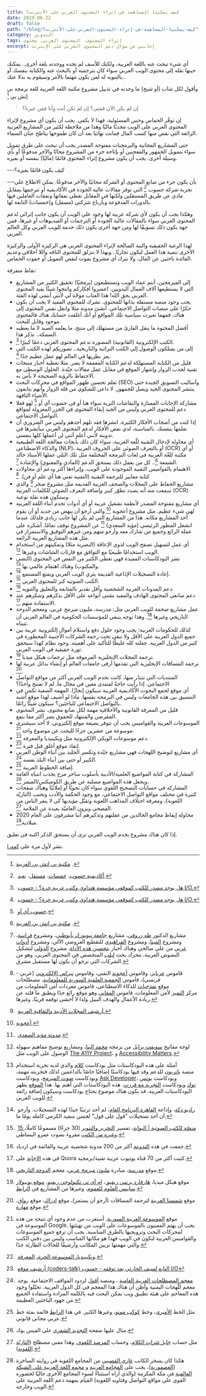```yaml
---
title: كيف يمكننا المساهمة في إثراء المحتوى العربي على الأنترنت؟
date: 2020-06-22
draft: false
path: "/blog/كيف-يمكننا-المساهمة-في-إثراء-المحتوى-العربي-على-الأنترنت؟"
category: التدوين
tags: إثراء المحتوى، المحتوى العربي، محتوى
excerpt: إجابتي عن سؤال دعم المحتوى العربي على الإنترنت
---
```

أي شيء تبحث عنه باللغة العربية، ولكنك للأسف لم تجده ووجدته بلغة أخرى.. يمكنك حينها نقله إلى محتوى الويب العربي سواء كان بترجمته أو بالبحث عنه والكتابة بنفسك أو بالتنويه له لمن يكون مهتما بالأمر وسيقوم به بدلا عنك..

وأقول لكل شاب (أو شيخ) ما وجدته في تذييل مشروع مكتبة اللغة العربية للغة برمجة بي إتش بي [^1]
> إن لم يكن الآن فمتى؟ إن لم تكن أنت وأنا فمن غيرنا؟

إن توفّر الحماس وحس المسئولية، فهذا لا يكفي. يجب أن يكون أي مشروع لإثراء المحتوى العربي على الويب مجديًا ماليًا وهذا من ملاحظة لكثير من المشاريع العربية الرائعة التي نقص منها كسب المال فماتت نهائيا بعد أن كان طموحها يناطح عنان السماء.

حتى المشاريع المجانية والبرمجيات مفتوحة المصدر يجب أن تبحث على طرق تمويل سواء بتمويل الجمهور والمعجبين أو بإتاحة جزء من المشروع مجانًا والآخر مدفوعًا أو بأي وسيلة أخرى. يجب أن يكون مشروع إثراء المحتوى قائمًا (ماليًا) بنفسه أو بغيره.

---كيف يكون قائمًا بغيره؟

---بأن يكون جزء من صانع المحتوى أو الشركة مجانيًا والآخر مدفوعًا. يمكن الاطلاع على تجربة شركة حسوب [^2] التي توفر مقالات عالية الجودة في الأكاديمية أو تترجمها بمقابل مادي عن طريق المستقلين ولكنها في المقابل تغطي نفقاتها ونفقات العاملين فيها بالدورات المدفوعة وبأرباح شركتي (مسقل) و(خمسات) التابعة لها.

وهكذا يجب أن يكون لأي شركة عربية لها وجود على الويب أن يكون جانب إثرائي لدعم المحتوى العربي سواء بالمقالات عالية الجودة أو الترجمات أو الفيديوهات أو غيرها، فمن جهة يكون ذلك تسويقًا لها ومن جهة أخرى يكون ذلك خدمة للويب العربي وكل العالم العربي.

لهذا الرغبة الحقيقية والنية الصالحة لإثراء المحتوى العربي هي الركيزة الأولى والركيزة الأخرى تنمية هذا العمل ليكون تجاريًا.. وبهذا لا ننزلق للمحتوى التافه واللا أخلاقي وعديم الفائدة باحثين عن المال، ولا نترك أي مشروع يموت لنقص التمويل أو خفوت الحماس.

نقاط متفرقة:

-   إلى المبرمجين، أنتم عماد الويب وتستطيعون (برمجيًا) تحقيق الكثير من المشاريع التي لا يستطيعها آلاف العمال اليدويين. اعصروا أفكاركم وانتجوا شيئًا يفيد المحتوى العربي بحق الله! هذا العتاب موجّه لي لأنني أنتمى لهذه الفئة.
-   يجب وجود منصة مستقلة بذاتها للمحتوى. نشرك للمحتوى المفيد لا يجب أن يكون حكرًا على منصات التواصل الاجتماعي. أنشئ مدونة مثلا وانقل نفس المحتوى إلى هناك، فمهما تغيرت سياسية تلك المواقع أو أنك أغلقت حسابك هناك فالمحتوى موجود وقابل للبحث.
-   أفضل المحتوة ما ينقل القارئ من مستهلك إلى منتج، ما يعلمه الصيد لا ما يعطيه السمكة.. تذكر هذا.
-   الكتب الإلكترونية (القانونية) المصورة تدعم المحتوى العربي دعمًا كبيرًا [^3].
-   إلى من يمتلكون الوصول إلى الكتب التراثية والتاريخية.. تصوريكم لهذه الكتب التي يعز نظريها في العالم لهو عمل عظيم جدًا [^3].
-   قليل من الكتابة المستهلكة لدعم الكتابة المعمقة لا يضر. مثلا تغطية أخبار منتجات تقنية لجذب الزوار وإشهار الموقع في مقابل عمل مقالات جيّدة. الحلول الوسطى مع الاحتفاظ بالرؤية الصحيحة لا بأس به.
-   تعلم تحسين ظهور المواقع في محركات البحث (SEO) وأساليب التسويق الجيدة حتى ينتشر المحتوى الجيد ويصل للجمهور. لا داعي للشكوي من قلة الزوار وأنهم يتابعون الأشياء التافهة.
-   مشاركة الإجابات الممتازة والنقاشات الثرية سواء هنا أو في حسوب آي أو [^4] ‏لهو فعلا دعم للمحتوى العربي وليس من الجيد إبقاء المحتوى في الجزر المعزولة لمواقع التواصل الاجتماعي.
-   إذا كنت من أصحاب الأفكار الكثيرة. انشرها فقد تلهم أحدهم وليس من الضروري أن تعلمها بنفسك. بالمناسبة، لدي بعض الأفكار لدعم المحتوى العربي سأنشرها في تدوينة لأنني أعلم أنني لن أعملها كلها بنفسي.
-   أي محاولة لإدخال التقنية للّغة العربية، سواء كان ذلك بأبحاث معالجة اللغة الطبيعية والذكاء الاصطناعي (NLP)، أو بالتعرف الضوئي على الحروف العربية (OCR) أو أي مكتبة للغّة العربية في لغات البرمجة المختلفة مثل تلك التلي عملها الأستاذ خالد الشمعة [^1].. كل من يعمل ذلك يستحق الدعم (المادي والمعنوي) والإشادة [^5].
-   الاهتمام بالقواميس التقنية الموجودة على الويب، وإثراءها أكثر ودعم أي محاولات كتابة معايير للترجمة التقنية (التقنية تعني هنا أي علم أو فن). [^6]
-   مشاريع الحفاظ على المجلات والصحف العربية القديمة مثل مشروع صخر [^7] والذي سمعت منه أنه بصدد تطوّر كبير وإضافة التعرف الضوئي للكلمات العربية (OCR) وستكون هذه نقلة نوعية.
-   أي مشاريع مفتوحة المصدر لأنظمة تشغيل عربية أو أي أدوات تخدم أبناء اللغة العربية لهي شيء عظيم. مثل مشروع أعجوبة [^8] والتي أرجو أن ينهض من جديد أو أن يقوم أحد المشاريع مكانه. هذا من المشاريع التي لم يكن لها جانب ريادي فلذلك عندما انشغل المطور الرئيسي (مؤيد السعدي) [^9] عن المشروع توقف تمامًا. أشكره على عمله الرائع وجميع من شارك معه وأرجو منهم ومن غيرهم التوفيق والاستمرار في مثل هذه المشاريع العربية الرائعة.
-   أي عمل لتسهيل تصفح الويب لذوي الإعاقة (البصرية مثلا) وتمكينهم من استخدام الويب استخدامًا طبيعيًا مع التوافق مع قارئات الشاشات وغيرها [^10].
-   نشر البودكاستات المفيدة فهي تغطي الكثير من النقص في المحتوى (النصي والمكتوب) وهناك اهتمام عالمي بها [^11].
-   إعادة التسجيلات الإذاعية القديمة يثري الويب العربي ويمتع المستمع [^12].
-   الكتب الصوتية كنز للمحتوى العربي [^13].
-   دعم المدونات العربية الشخصية وأقل تقدير بالمتابعة والتعليق والتنويه [^14].
-   دعم صانعي المحتوى الهادف والمفيد بشتى أنواعه على الأقل بذكرهم وشكرهم عند الاستفادة منهم [^15].
-   عمل مشاريع ضخمة للويب العربي مثل: مدرسة، مليون مبرمج عربي، ومعجم الدوحة التاريخي وغيرها [^16]. وهذا توجه ينبغي للمؤسسات الحكومية في العالم العربي أن تتبناه.
-   كذلك للحكومات العربية: يجب وجود حلول دفع واستلام أموال إلكترونية عربية بين جميع الدول العربية على الأقل ولا نبقى تحت رحمة الشركات الأجنبية المحظورة في كثير من الدول العربية. جعلته كله غليظًا للتأكيد على أهميته. وجود نظام كهذا سيحقق ثورة حقيقية في الويب العربي.
-   ترجمة المجلات الإنجليزية المرموقة مثل ترجمات هيكل ميديا [^17].
-   ترجمة المساقات الإنجليزية التي تقدمها أرقى جامعات العالم أو إنشاء بدائل عربية لها [^18].
-   المنتديات التي نتندّر منها، كانت تخدم الويب العربي أكثر من مواقع التواصل الاجتماعي. إذا رأيت حاجةً لمنتدى معين في مجال ما. لم لا تفتتح واحدًا؟
-   أي موقع لجمع البحوث الأكاديمية العربية سيكون إنجازًا. المهمة الصعبة تكمن في التنسيق بين هذه الجامعات وليس في البرمجة نفسها. ماذا لو أضيف لهذا موقع أشبه بالتواصل الاجتماعي للباحثين؟ سيكون شيئًا رائعًا.
-   قليل من المعرفة القانونية والأخلاقية مهمة لكل صانع محتوى. نشر المحتوى المقرصن والمنتهك للحقوق يضر أكثر مما ينفع.
-   الموسوعات العربية والقواميس يجب أن تتوفر يصيغة موقع إلكتروني. لا أحد سيشتري موسوعة من عشرين جزءًا للبحث عن موضوع واحد [^19].
-   دعم موسوعات الويكي الإلكترونية مثل ويكيبيديا والمعرفة [^20].
-   إنقاذ موقع أغلق قبل فترة [^21].
-   أي مشاريع لتوضيح اللهجات فهي مشاريع جيّدة وتكسر الجليد بين أبناء الوطن العربي الكبير أو حتى بين أبناء البلد نفسه [^22].
-   إضافة الخطوط العربية [^23].
-   المشاركة في كتابة المواضيع العلمية/الأدبية بأسلوب ساخر مرح يجذب انتباه العامة ويجعل هذه المواضيع مسلية عن طريق الكوميكس/الميمز [^24].
-   المشاركة في حسابات التصحيح اللغوي سواء كان نحويًا أو إملائيًا وهناك صفحات كثيرة في مختلف مواقع التواصل الاجتماعي، مع وجود الحكمة والأدب وتجنب (النازيّة اللغوية)، ومعرفة اختلاف المذاهب اللغوية وتقبّل مؤيديها كي لا ينفر الناس من الفصحى ويرون العاميّة بعيدة عن الملامة [^25].
-   محاولة إيقاظ مجامع الخالدين من غفلتهم وتذكيرهم أننا مشرفون على العام 2020 ميلادية[^26].

إذا كان هناك مشروع يخدم الويب العربي ترى أن يستحق الذكر اكتبه في تعليق.

نشر لأول مرة على [كوورا](https://ar.quora.com/%D9%83%D9%8A%D9%81-%D9%8A%D9%85%D9%83%D9%86%D9%86%D8%A7-%D8%A7%D9%84%D9%85%D8%B3%D8%A7%D9%87%D9%85%D8%A9-%D9%81%D9%8A-%D8%A5%D8%AB%D8%B1%D8%A7%D8%A1-%D8%A7%D9%84%D9%85%D8%AD%D8%AA%D9%88%D9%89/answers/186208363).


[^1]: ‏ ‏‏‏[مكتبة بي إتش بي العربية‏](http://www.ar-php.org/ "www.ar-php.org").

[^2]: [أكاديمية حسوب](http://academy.hsoub.com/ "academy.hsoub.com")، [خمسات](https://khamsat.com/ "khamsat.com")، [مستقل](https://mostaql.com/ "mostaql.com")، [بعيد](https://baaeed.com/ "baaeed.com").

[^3]: [هل يوجد مصدر للكتب كموقعي مؤسسة هنداوي وكتب عربية حرة؟ - حسوب I/O.](https://io.hsoub.com/go/88451 "io.hsoub.com")

[^4]: [حسوب أي أو](https://io.hsoub.com/ "io.hsoub.com").

[^5]: مشاريع الدكتور [طه زروقي](https://tahadz.wordpress.com/ "tahadz.wordpress.com")، مشاريع [جامعة نيويورك بأبوظبي](https://io.hsoub.com/go/98934 "io.hsoub.com")، ومشروع [فراسة](http://alt.qcri.org/farasa "alt.qcri.org")، ومشروع [الميتا](https://almeta.io/ "almeta.io")، ومشروع [الفراهيدي](http://faraheedy.mukhtar.me/ "faraheedy.mukhtar.me") للتقطيع العروضي الآلي، ومشروع [أدوات عربي](https://www.arabitools.com/ "www.arabitools.com") من علي صالحي وهناك أخبار [بتحسين هذه الأداة](https://www.linkedin.com/feed/update/urn:li:activity:6591753156076670976 "www.linkedin.com")، مشروع [الدؤلي](http://faraheedy.mukhtar.me/du2alee/tashkeel "faraheedy.mukhtar.me") لتشكيل النصوص العربية، محرك بحث [لبلب](https://lableb.com/ "lableb.com") المتخصص في المحتوى العربي، وهو من الشركات التي نرجو أن يكون لها مستقبل مشرق.

[^6]: قاموس [عربايز](https://www.arabeyes.org/%D8%A7%D9%84%D8%B5%D9%81%D8%AD%D8%A9_%D8%A7%D9%84%D8%B1%D8%A6%D9%8A%D8%B3%D9%8A%D8%A9https://www.arabeyes.org/%D8%A7%D9%84%D8%B5%D9%81%D8%AD%D8%A9_%D8%A7%D9%84%D8%B1%D8%A6%D9%8A%D8%B3%D9%8A%D8%A9 "www.arabeyes.org")، وقاموس [أعجوبة](https://ojuba.org/%D8%AA%D8%B1%D8%AC%D9%85%D8%A9_%D8%A7%D9%84%D9%85%D8%B5%D8%B7%D9%84%D8%AD%D8%A7%D8%AA "ojuba.org") التقني، وقاموس [نبراس الإلكتروني](http://nibras.sourceforge.net/ "nibras.sourceforge.net") (عربي - فرنسي)، قاموس [الجمعية العلمية السورية للمعلوماتية](http://www.scs.org.sy/scs/qamous/search "www.scs.org.sy")، مصطلحات موقع [نمذجيات](https://www.nmthgiat.com/terminology/ "www.nmthgiat.com") للذكاء الاصطناعي، قاموس مفردات أمن المعلومات من مركز [التميز](https://coeia.ksu.edu.sa/ar/dictionary "coeia.ksu.edu.sa") لأمن المعلومات، قاموس [المعاني](https://www.almaany.com/ "www.almaany.com") وهو موقع رائع جدًا ويطبق ما قلته عن ريادة الأعمال والهدف النبيل ولذا لا أخشى توقفه قريبًا، وغيرها.

[^7]: [أرشيف المجلات الأدبية والثقافية العربية.](http://archive.alsharekh.org/ "archive.alsharekh.org")

[^8]: [أعجوبة](https://ojuba.org/ "ojuba.org").

[^9]: [مدونة مؤيد السعدي](http://g0alkeeper.blogspot.com/p/blog-page.html "g0alkeeper.blogspot.com").

[^10]: لوحة مفاتيح [سويفت برايل](https://ar.swiftbraille.com/ "ar.swiftbraille.com") من برمجة [محمد البنا](https://www.mbanna.me/ "www.mbanna.me")، ومشاريع توضيح مفاهيم سهولة الوصول على الويب مثل [The A11Y Project](https://a11yproject.com/ "a11yproject.com")، و [Accessibility Matters](https://www.a11ymatters.com/ "www.a11ymatters.com").

[^11]: أمثلة على هذه البودكاستات مثل بودكاست [كلام](https://soundcloud.com/thamood/ "soundcloud.com") والذي لديه تجربة استخدام منصة [باتريون](https://www.patreon.com/thamood "www.patreon.com") للدعم وقد فيها بودكاستًا إضافيًا خاصًا بالداعمين لذلك فتجربته مهمة، وبودكاست [صوت المبرمج](https://ar-podcast.com/codervoice/ "ar-podcast.com")، وبودكاست [Ask Developer](https://ar-podcast.com/askdeveloper/ "ar-podcast.com")، وبودكاست [يونس توك](https://ar-podcast.com/younes-talk/ "ar-podcast.com") وبودكاست [التجربة مع فرزت](https://ar-podcast.com/altajrubah/ "ar-podcast.com"). هذه البودكاستات التي أهتم بها. هذا [الموقع](https://ar-podcast.com/ "ar-podcast.com") يظهر البودكاستات العربية. قد يكون هناك موضوع يحتاج بودكاست وسيكون إضافة رائعة للويب العربي.

[^12]: [راديو دكة](https://radiodekka.com/ "radiodekka.com")، وإذاعة [القاهرة البرنامج العام](https://archive.org/details/cairopublicradio "archive.org")، لم أجد ترتيبًا جيدًا لهذه التسجيلات. وأرجو أن أجد تسجيلات "قول على قول" لحسن سعيد الكرمي كاملة يومًا ما.

[^13]: [15 منصّة للكتب الصوتية | البوابة](https://www.albawaba.com/ar/%D8%A3%D8%AF%D8%A8-%D9%88%D8%AB%D9%82%D8%A7%D9%81%D8%A9/%D9%85%D9%86%D8%B5%D8%A7%D8%AA-%D9%84%D9%84%D9%83%D8%AA%D8%A8-%D8%A7%D9%84%D8%B5%D9%88%D8%AA%D9%8A%D8%A9-%D9%85%D9%88%D8%A7%D9%82%D8%B9-%D8%A7%D9%84%D9%83%D8%AA%D8%A8-%D8%A7%D9%84%D9%85%D8%B3%D9%85%D9%88%D8%B9%D8%A9-1059116 "www.albawaba.com")، تفسير [التحرير والتنوير](https://soundcloud.com/amro-elbosaty/sets/altahryrwaltanwyr "soundcloud.com") (30 جزءًا) مسموعًا كاملًا، و[غيره من الكتب](https://soundcloud.com/amro-elbosaty/sets "soundcloud.com") مقروء بصوت عمرو البساطي.

[^14]: جمعت في هذه [التدوينة](القائمة-الشاملة-للمدونات-الشخصية-العربية-متجددة "watheq.xyz") أكثر من 200 مدونة شخصية عربية والقائمة في ازدياد.

[^15]: في هذه [الإجابة](https://ar.quora.com/%D9%85%D9%86-%D9%87%D9%85-%D8%B5%D8%A7%D9%86%D8%B9%D9%88-%D8%A7%D9%84%D9%85%D8%AD%D8%AA%D9%88%D9%89-%D9%88%D8%A7%D9%84%D9%85%D8%A8%D8%AF%D8%B9%D9%88%D9%86-%D8%A7%D9%84%D8%B0%D9%8A%D9%86/answers/180829484?srid=ysA8s "ar.quora.com") على Quora كتبت أكثر من 70 قناة يوتيوب عربية تقنية/برمجية.

[^16]: موقع [مدرسة](https://madrasa.org/ "madrasa.org")، مبادرة [مليون مبرمج عربي](https://www.arabcoders.ae/ "www.arabcoders.ae")، معجم [الدوحة التاريخي](https://www.dohadictionary.org/ "www.dohadictionary.org").

[^17]: موقع هيكل ميديا، [هارفارد بزنس ريفيو ](https://hbrarabic.com/ "hbrarabic.com")، [إم آي تي تكنولوجي ريفيو](https://technologyreview.ae/ "technologyreview.ae")، [موقع بوبيولار ساينس العلوم للعموم](https://www.popsci.ae/ "www.popsci.ae")، وغيرها من المشاريع في [الرابط](https://haykalmedia.com/products/ "haykalmedia.com").

[^18]: موقع [شمسنا العربية](https://shamsunalarabia.net/ "shamsunalarabia.net") لترجمة المساقات (أرجو أن يستمر)، موقع [إدراك](https://www.edraak.org/ "www.edraak.org")، موقع [رواق](https://www.rwaq.org/ "www.rwaq.org")، موقع [مهارة](https://www.maharah.net/ "www.maharah.net").

[^19]: موقع [الموسوعة العربية السورية](http://arab-ency.com.sy/ "arab-ency.com.sy"). أستغرب من عدم وجود أي نتيجة من هذه الموسوعة في Google. يجب أن يهتم المعنيون بالموسوعات على الويب من تهيئتها لمحركات البحث وترويجبها بالطرق المناسبة. يجب أن ترفع جميع الموسوعات والقواميس العربية لتكون في الويب فهذا هو مكانها المناسب وليس بين دفتي الكتب والتي مهمتها تزيين المكاتب وأرشيفًا للحالات الطارئة جدًا.

[^20]: [ويكيبيديا، الموسوعة الحرة،](https://ar.wikipedia.org/wiki/%D8%A7%D9%84%D8%B5%D9%81%D8%AD%D8%A9_%D8%A7%D9%84%D8%B1%D8%A6%D9%8A%D8%B3%D9%8A%D8%A9 "ar.wikipedia.org") [المعرفة](https://www.marefa.org/%D8%A7%D9%84%D8%B5%D9%81%D8%AD%D8%A9_%D8%A7%D9%84%D8%B1%D8%A6%D9%8A%D8%B3%D9%8A%D8%A9 "www.marefa.org").

[^21]: [أرشيف موقع (coders-talk) التابع لسيف الحارثي بعد توقفه - حسوب I/O](https://io.hsoub.com/go/99052 "io.hsoub.com")

[^22]: [معجم المصطلحات العربية العامية](https://ar.mo3jam.com/ "ar.mo3jam.com") ، ومنصة [أقول](http://www.w-aqol.com/ "www.w-aqol.com") لردود المواقف الاجتماعية. يوجد معجم للّهجات اليمنية وأظن أن هناك هذا المعجم في كل الدول العربية. تخيّلوا وجود هذه المعاجم على هيئة تطبيق ويب يمكن البحث فيه بالكلمة المرادة واستفادة الجميع من جهود الباحثين العظيمة.

[^23]: مثل الخط [الأميري](http://www.amirifont.org/ "www.amirifont.org")، وخط [كوكب مونو](https://makkuk.com/kawkab-mono/ "makkuk.com")، وغيرها الكثير. في هذا [الرابط](https://www.behance.net/gallery/86172589/-100-2019 "www.behance.net") قائمة بمئة خط عربي مجاني قانوني.

[^24]: مثال عليها صفحة [التجديد الشعري](https://www.facebook.com/renewal.of.the.poetic.discourse/ "www.facebook.com") على الفيس بوك.

[^25]: مثل حساب [جابرُ عثراتِ الكلام](https://twitter.com/JaberAl3atharat "twitter.com")، وحساب [المرصد اللغوي.](https://twitter.com/Almarsed729 "twitter.com") وهذا معنى مصطلح ([النازيّة اللغوية](https://en.wiktionary.org/wiki/grammar_Nazi "en.wiktionary.org")).

[^26]: هكذا كان يسخر الكاتب [غازي القصيبي](https://ar.wikipedia.org/wiki/%D8%BA%D8%A7%D8%B2%D9%8A_%D8%A7%D9%84%D9%82%D8%B5%D9%8A%D8%A8%D9%8A "ar.wikipedia.org") من المجامع اللغوية في روايته الساخرة ([العصفورية](https://www.goodreads.com/ar/book/show/3127326 "www.goodreads.com"))، يجب على [المجامع العربية](https://ar.wikipedia.org/wiki/%D9%85%D8%AC%D8%A7%D9%85%D8%B9_%D9%84%D8%BA%D9%88%D9%8A%D8%A9_%D8%B9%D8%B1%D8%A8%D9%8A%D8%A9 "ar.wikipedia.org") و [مجمع اللغة العربية على الشبكة العالمية](http://www.m-a-arabia.com/site/ "www.m-a-arabia.com") في مكة المكرمة (والذي أراه استثناءً لسوء المجامع الأخرى حاليًا لحضوره القوي على مواقع التواصل وفتاويه اللغوية) القيام بمهمة دعم اللغة العربية على الويب وخارجه.

